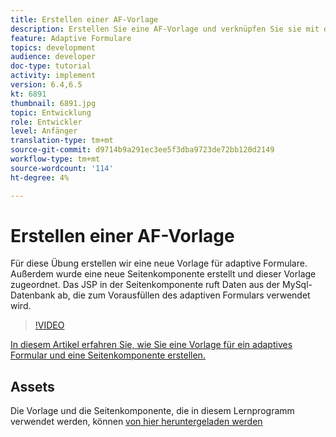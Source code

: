 ```yaml
---
title: Erstellen einer AF-Vorlage
description: Erstellen Sie eine AF-Vorlage und verknüpfen Sie sie mit der Komponente für das Seitenrendern
feature: Adaptive Formulare
topics: development
audience: developer
doc-type: tutorial
activity: implement
version: 6.4,6.5
kt: 6891
thumbnail: 6891.jpg
topic: Entwicklung
role: Entwickler
level: Anfänger
translation-type: tm+mt
source-git-commit: d9714b9a291ec3ee5f3dba9723de72bb120d2149
workflow-type: tm+mt
source-wordcount: '114'
ht-degree: 4%

---
```



# Erstellen einer AF-Vorlage

Für diese Übung erstellen wir eine neue Vorlage für adaptive Formulare. Außerdem wurde eine neue Seitenkomponente erstellt und dieser Vorlage zugeordnet. Das JSP in der Seitenkomponente ruft Daten aus der MySql-Datenbank ab, die zum Vorausfüllen des adaptiven Formulars verwendet wird.


>[!VIDEO](https://video.tv.adobe.com/v/27828?quality=9&learn=on)

[In diesem Artikel erfahren Sie, wie Sie eine Vorlage für ein adaptives Formular und eine Seitenkomponente erstellen.](https://experienceleague.adobe.com/docs/experience-manager-learn/forms/storing-and-retrieving-form-data/part5.html?lang=en#storing-and-retrieving-form-data)


## Assets

Die Vorlage und die Seitenkomponente, die in diesem Lernprogramm verwendet werden, können [von hier heruntergeladen werden](assets/sign-multiple-forms-template.zip)





